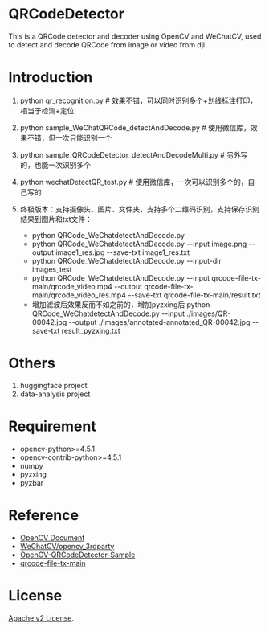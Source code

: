 # QRCodeDetector

This is a QRCode detector and decoder using OpenCV and WeChatCV, used to detect and decode QRCode from image or video from dji.

# Introduction
1. python qr_recognition.py # 效果不错，可以同时识别多个+划线标注打印，相当于检测+定位
2. python sample_WeChatQRCode_detectAndDecode.py # 使用微信库，效果不错，但一次只能识别一个
3. python sample_QRCodeDetector_detectAndDecodeMulti.py # 另外写的，也能一次识别多个
4. python wechatDetectQR_test.py # 使用微信库，一次可以识别多个的，自己写的

5. 终极版本：支持摄像头、图片、文件夹，支持多个二维码识别，支持保存识别结果到图片和txt文件：
    - python QRCode_WeChatdetectAndDecode.py
    - python QRCode_WeChatdetectAndDecode.py --input image.png --output image1_res.jpg --save-txt image1_res.txt
    - python QRCode_WeChatdetectAndDecode.py --input-dir images_test
    - python QRCode_WeChatdetectAndDecode.py --input qrcode-file-tx-main/qrcode_video.mp4 --output qrcode-file-tx-main/qrcode_video_res.mp4 --save-txt qrcode-file-tx-main/result.txt
    - 增加滤波后效果反而不如之前的，增加pyzxing后
    python QRCode_WeChatdetectAndDecode.py --input ./images/QR-00042.jpg --output ./images/annotated-annotated_QR-00042.jpg --save-txt result_pyzxing.txt

# Others
1. huggingface project
2. data-analysis project

# Requirement 
* opencv-python>=4.5.1
* opencv-contrib-python>=4.5.1
* numpy
* pyzxing
* pyzbar

# Reference
* [OpenCV Document](https://docs.opencv.org/master/namespaces.html)
* [WeChatCV/opencv_3rdparty]()
* [OpenCV-QRCodeDetector-Sample]()
* [qrcode-file-tx-main]()
 
# License 
[Apache v2 License](LICENSE).
